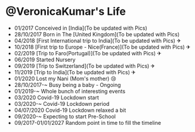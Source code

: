 @VeronicaKumar's Life
===============

- 01/2017 Conceived in [India](To be updated with Pics)
- 28/10/2017 Born in The [United Kingdom](To be updated with Pics)
- 04/2018 [First International trip to India](To be updated with Pics) &#9992;
- 10/2018 [First trip to Europe - Nice(France)](To be updated with Pics) &#9992;
- 02/2019 [Trip to Faro(Portugal)](To be updated with Pics) &#9992;
- 06/2019 Started Nursery
- 09/2019 [Trip to Switzerland](To be updated with Pics) &#9992;
- 11/2019 [Trip to India](To be updated with Pics) &#9992;
- 01/2020 Lost my Nani (Mom's mother) &#128546;
- 28/10/2017-~ Busy being a baby - Ongoing
- 01/2019-~ Whole bunch of interesting events
- 03/2020 Covid-19 Lockdown start
- 03/2020-~ Covid-19 Lockdown period
- 04/07/2020 Covid-19 Lockdown relaxed a bit
- 09/2020-~ Expecting to start Pre-School
- 09/2017-01/01/2027 Random point in time to fill the timeline
